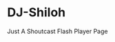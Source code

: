 # DJ-Shiloh
Just A Shoutcast Flash Player Page


<script>
	// MixStream Flash Player, http://mixstreamflashplayer.net/ 
	var flashvars = {};flashvars.serverHost = "216.155.128.202:8525/;";flashvars.getStats = "1";flashvars.autoStart = "0";flashvars.textColour = "";flashvars.buttonColour = "";var params = {};params.bgcolor= "";params.wmode="transparent";
</script>
<script type="text/javascript" src="http://mixstreamflashplayer.net/v1.3.js"></script>


